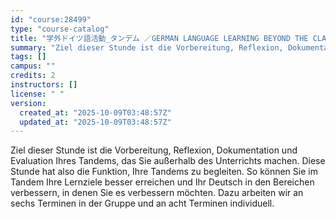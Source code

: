 ```yaml
---
id: "course:28499"
type: "course-catalog"
title: "学外ドイツ語活動_タンデム ／GERMAN LANGUAGE LEARNING BEYOND THE CLASSROOM"
summary: "Ziel dieser Stunde ist die Vorbereitung, Reflexion, Dokumentation und Evaluation Ihres Tandems, das Sie außerhalb des Un…"
tags: []
campus: ""
credits: 2
instructors: []
license: " "
version:
  created_at: "2025-10-09T03:48:57Z"
  updated_at: "2025-10-09T03:48:57Z"
---
```


Ziel dieser Stunde ist die Vorbereitung, Reflexion, Dokumentation und Evaluation Ihres Tandems, das Sie außerhalb des Unterrichts machen. Diese Stunde hat also die Funktion, Ihre Tandems zu begleiten. So können Sie im Tandem Ihre Lernziele besser erreichen und Ihr Deutsch in den Bereichen verbessern, in denen Sie es verbessern möchten. Dazu arbeiten wir an sechs Terminen in der Gruppe und an acht Terminen individuell.
